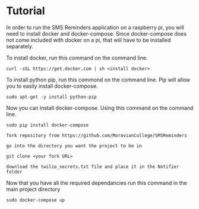 # Tutorial

In order to run the SMS Reminders application on a raspberry pi, you will need
to install docker and docker-compose. Since docker-compose does not come
included with docker on a pi, that will have to be installed separately.

To install docker, run this command on the command line.

`curl -sSL https://get.docker.com | sh <install docker>`

To install python pip, run this commond on the command line. Pip will allow you
to easily install docker-compose.

`sudo apt-get -y install python-pip`

Now you can install docker-compose. Using this command on the command line.

`sudo pip install docker-compose`

`fork repository from https://github.com/MoravianCollege/SMSReminders`

`go into the directory you want the project to be in`

`git clone <your fork URL>`

`download the twilio_secrets.txt file and place it in the Notifier folder`

Now that you have all the required dependancies run this command in the main
project directory

`sudo docker-compose up`
